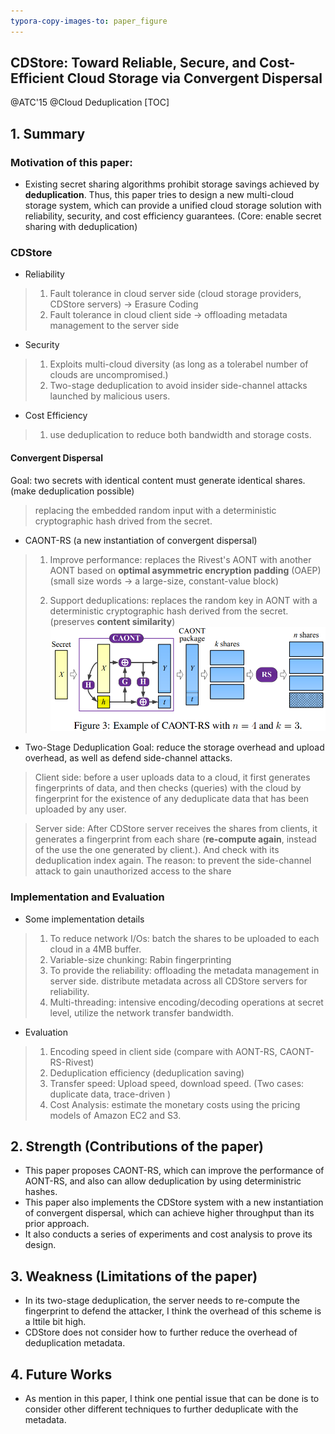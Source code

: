 ```yaml
---
typora-copy-images-to: paper_figure
---
```

CDStore: Toward Reliable, Secure, and Cost-Efficient Cloud Storage via Convergent Dispersal
------------------------------------------
@ATC'15 @Cloud Deduplication
[TOC]

## 1. Summary
### Motivation of this paper: 
- Existing secret sharing algorithms prohibit storage savings achieved by **deduplication**. Thus, this paper tries to design a new multi-cloud storage system, which can provide a unified cloud storage solution with reliability, security, and cost efficiency guarantees. (Core: enable secret sharing with deduplication)


### CDStore
- Reliability
> 1. Fault tolerance in cloud server side (cloud storage providers, CDStore servers) $\rightarrow$ Erasure Coding
> 2. Fault tolerance in cloud client side $\rightarrow$ offloading metadata management to the server side 

- Security
> 1. Exploits multi-cloud diversity (as long as a tolerabel number of clouds are uncompromised.)
> 2. Two-stage deduplication to avoid insider side-channel attacks launched by malicious users.

- Cost Efficiency
> 1. use deduplication to reduce both bandwidth and storage costs.

#### Convergent Dispersal
Goal: two secrets with identical content must generate identical shares. (make deduplication possible)
> replacing the embedded random input with a deterministic cryptographic hash drived from the secret.

- CAONT-RS (a new instantiation of convergent dispersal)
> 1. Improve performance: replaces the Rivest's AONT with another AONT based on **optimal asymmetric encryption padding** (OAEP) (small size words $\rightarrow$ a large-size, constant-value block)
>
> 2. Support deduplications: replaces the random key in AONT with a deterministic cryptographic hash derived from the secret. (preserves **content similarity**)
>![1548039339341](paper_figure/1548039339341.png)

- Two-Stage Deduplication
Goal: reduce the storage overhead and upload overhead, as well as defend side-channel attacks.
> Client side: before a user uploads data to a cloud, it first generates fingerprints of data, and then checks (queries) with the cloud by fingerprint for the existence of any deduplicate data that has been uploaded by any user.

> Server side: After CDStore server receives the shares from clients, it generates a fingerprint from each share (**re-compute again**, instead of the use the one generated by client.). And check with its deduplication index again.
> The reason: to prevent the side-channel attack to gain unauthorized access to the share

### Implementation and Evaluation
- Some implementation details
> 1. To reduce network I/Os: batch the shares to be uploaded to each cloud in a 4MB buffer.
> 2. Variable-size chunking: Rabin fingerprinting
> 3. To provide the reliability: offloading the metadata management in server side. distribute metadata across all CDStore servers for reliability.
> 4. Multi-threading: intensive encoding/decoding operations at secret level, utilize the network transfer bandwidth. 

- Evaluation
> 1. Encoding speed in client side (compare with AONT-RS, CAONT-RS-Rivest)
> 2. Deduplication efficiency (deduplication saving)
> 3. Transfer speed: Upload speed, download speed. (Two cases: duplicate data, trace-driven )
> 4. Cost Analysis: estimate the monetary costs using the pricing models of Amazon EC2 and S3.

## 2. Strength (Contributions of the paper)
- This paper proposes CAONT-RS, which can improve the performance of AONT-RS, and also can allow deduplication by using deterministric hashes.
- This paper also implements the CDStore system with a new instantiation of convergent dispersal, which can achieve higher throughput than its prior approach.
- It also conducts a series of experiments and cost analysis to prove its design.

## 3. Weakness (Limitations of the paper)
- In its two-stage deduplication, the server needs to re-compute the fingerprint to defend the attacker, I think the overhead of this scheme is a lttile bit high. 
- CDStore does not consider how to further reduce the overhead of deduplication metadata.

## 4. Future Works
- As mention in this paper, I think one pential issue that can be done is to consider other different techniques to further deduplicate with the metadata.